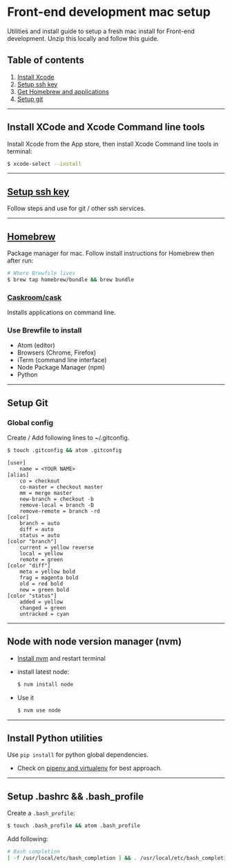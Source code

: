 # Front-end development mac setup

Utilities and install guide to setup a fresh mac install for Front-end development. Unzip this locally and follow this guide.

## Table of contents

1. [Install Xcode](#install-xcode-and-xcode-command-line-tools)
2. [Setup ssh key](#setup-ssh-key)
3. [Get Homebrew and applications](#homebrew)
4. [Setup git](#setup-git)

---

## Install XCode and Xcode Command line tools

Install Xcode from the App store, then install Xcode Command line tools in terminal:
```bash
$ xcode-select --install
```

---

## [Setup ssh key](https://docs.joyent.com/public-cloud/getting-started/ssh-keys/generating-an-ssh-key-manually/manually-generating-your-ssh-key-in-mac-os-x)

Follow steps and use for git / other ssh services.

---

## [Homebrew](https://brew.sh/)

Package manager for mac. Follow install instructions for Homebrew then after run:
```bash
# Where Brewfile lives
$ brew tap homebrew/bundle && brew bundle
```

### [Caskroom/cask](https://caskroom.github.io/)

Installs applications on command line.

### Use Brewfile to install

- Atom (editor)
- Browsers (Chrome, Firefox)
- iTerm (command line interface)
- Node Package Manager (npm)
- Python

---

## Setup Git

### Global config

Create / Add following lines to ~/.gitconfig.

```bash
$ touch .gitconfig && atom .gitconfig
```

```
[user]
    name = <YOUR NAME>
[alias]
    co = checkout
    co-master = checkout master
    mm = merge master
    new-branch = checkout -b
    remove-local = branch -D
    remove-remote = branch -rd
[color]
  	branch = auto
  	diff = auto
  	status = auto
[color "branch"]
  	current = yellow reverse
  	local = yellow
  	remote = green
[color "diff"]
  	meta = yellow bold
  	frag = magenta bold
  	old = red bold
  	new = green bold
[color "status"]
  	added = yellow
  	changed = green
  	untracked = cyan
```

---

## Node with node version manager (nvm)

- [Install nvm](https://github.com/creationix/nvm) and restart terminal
- install latest node:

  ```bash
  $ nvm install node
  ```
- Use it

  ```bash
  $ nvm use node
  ```

---

## Install Python utilities

Use `pip install` for python global dependencies.

- Check on [pipenv and virtualenv](http://docs.python-guide.org/en/latest/dev/virtualenvs/) for best approach.

---

## Setup .bashrc && .bash_profile

Create a `.bash_profile`:

```bash
$ touch .bash_profile && atom .bash_profile
```

Add following:

```bash
# Bash completion
[ -f /usr/local/etc/bash_completion ] && . /usr/local/etc/bash_completion

```
